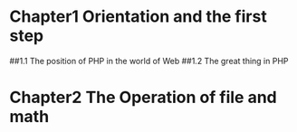 # Chapter1 Orientation and the first step
##1.1 The position of PHP in the world of Web
##1.2 The great thing in PHP

# Chapter2 The Operation of file and math
